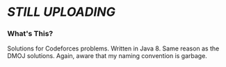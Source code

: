 # *STILL UPLOADING*
### What's This?
Solutions for Codeforces problems. Written in Java 8. Same reason as the DMOJ solutions. Again, aware that my naming convention is garbage.
